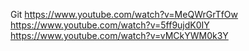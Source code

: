 Git
https://www.youtube.com/watch?v=MeQWrGrTfOw
https://www.youtube.com/watch?v=5ff9ujdK0IY
https://www.youtube.com/watch?v=vMCkYWM0k3Y
